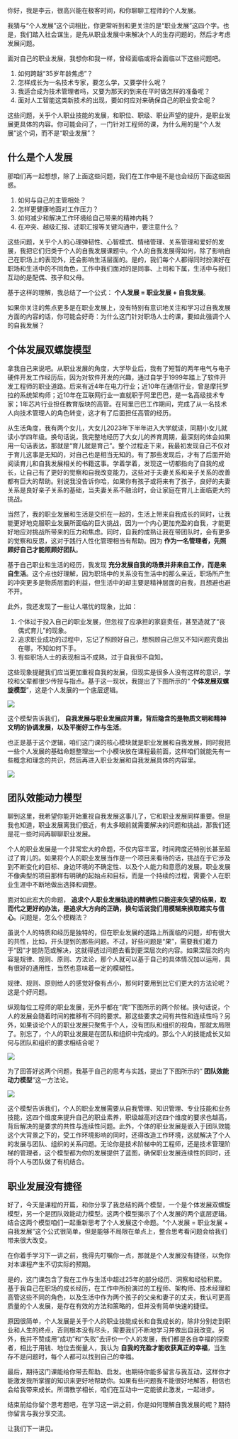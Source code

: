 你好，我是李云，很高兴能在极客时间，和你聊聊工程师的个人发展。

我猜与“个人发展”这个词相比，你更常听到和更关注的是“职业发展”这四个字。也是，我们踏入社会谋生，是先从职业发展中来解决个人的生存问题的，然后才考虑发展问题。

面对自己的职业发展，我想你和我一样，曾经面临或将会面临以下这些问题吧。

1. 如何跨越“35岁年龄焦虑”？
2. 怎样成长为一名技术专家，要怎么学，又要学什么呢？
3. 我适合成为技术管理者吗，又要为那天的到来在平时做怎样的准备呢？
4. 面对人工智能这类新技术的出现，要如何应对来确保自己的职业安全呢？

这些问题，关乎个人职业技能的发展，和职位、职级、职业声望的提升，是职业发展更具体的内容。你可能会问了，一门针对工程师的课，为什么用的是“个人发展”这个词，而不是“职业发展”？

## 什么是个人发展

那咱们再一起想想，除了上面这些问题，我们在工作中是不是也会经历下面这些困惑。

1. 如何与自己的主管相处？
2. 怎样更健康地面对工作压力？
3. 如何减少和解决工作环境给自己带来的精神内耗？
4. 在冲突、越级汇报、述职汇报等关键沟通中，要注意什么？

这些问题，关乎个人的心理弹韧性、心智模式、情绪管理、关系管理和爱好的发展，我把它们归类于个人的自我发展课题中。个人的自我发展得如何，除了影响自己在职场上的表现外，还会影响生活层面的。是的，我们每个人都得同时扮演好在职场和生活中的不同角色，工作中我们面对的是同事、上司和下属，生活中与我们互动的是配偶、孩子和父母。

基于这样的理解，我总结了一个公式： **个人发展 = 职业发展 \+ 自我发展**。

如果你关注的焦点更多是在职业发展上，没有特别有意识地关注和学习过自我发展方面的内容的话，你可能会好奇：为什么这门针对职场人士的课，要如此强调个人的自我发展？

## 个体发展双螺旋模型

拿我自己来说吧。从职业发展的角度，大学毕业后，我有了短暂的两年电气与电子硬件开发工作经历后，因为对软件开发的兴趣，通过自学于1999年踏上了软件开发工程师的职业道路。后来有近4年在电力行业；近10年在通信行业，曾是摩托罗拉的系统架构师；近10年在互联网行业一直就职于阿里巴巴，是一名高级技术专家；1年芯片行业担任教育版块的高管。在阿里巴巴工作期间，完成了从一名技术人向技术管理人的角色转变，这才有了后面担任高管的经历。

从生活角度，我有两个女儿，大女儿2023年下半年进入大学就读，同期小女儿就读小学四年级。换句话说，我完整地经历了大女儿的养育周期，最深刻的体会如果用一句话表达，那就是“育儿就是育己”。整个过程走下来，我最初发现自己不仅对于育儿这事是无知的，对自己也是相当无知的。有了那些发现后，才有了后面开始阅读育儿和自我发展相关的书籍这事。学着学着，发现这一切都指向了自我的成长，让自己有了更好的觉察和自我改变能力，这些对于夫妻关系和亲子关系的改善都有巨大的帮助。别说我没告诉你哈，如果你有孩子或将来有了孩子，良好的夫妻关系是良好亲子关系的基础，当夫妻关系不融洽时，会让家庭在育儿上面临更大的挑战。

当然了，我的职业发展和生活是交织在一起的，生活上带来自我成长的同时，让我能更好地克服职业发展所面临的巨大挑战，因为一个内心更加充盈的自我，才能更好地应对挑战所带来的压力和焦虑。同时，自我的成熟让我在带团队时，会有更多的觉察和反思，这对于践行人性化管理相当有帮助。因为 **作为一名管理者，先照顾好自己才能照顾好团队**。

基于自己职业和生活的经历，我发现 **充分发展自我的场景并非来自工作，而是来自生活**。这个点也好理解，因为职场中的关系没有生活中的那么亲近，职场所产生的冲突更多是物质层面的利益，但生活中的却主要是精神层面的自我，且想避也避不开。

此外，我还发现了一些让人堪忧的现象，比如：

1. 个体过于投入自己的职业发展，但忽视了应承担的家庭责任，甚至造就了“丧偶式育儿”的现象。
2. 追求职业成功的过程中，忘记了照顾好自己，想照顾自己但又不知问题究竟出在哪，不知如何下手。
3. 有些职场人士的表现相当不成熟，过于自我但不自知。

这些现象提醒我们应当更加重视自我的发展，但现实是很多人没有这样的意识，学校和父辈都很少传授与指点。基于这一现状，我提出了下图所示的“ **个体发展双螺旋模型**”，这是个人发展的一个底层逻辑。

![](https://static001.geekbang.org/resource/image/a5/f9/a53ae6a52532352b4b0f082cc3f6e5f9.jpg?wh=4001x2250)

这个模型告诉我们， **自我发展与职业发展应并重，背后隐含的是物质文明和精神文明的协调发展，以及平衡好工作与生活**。

也正是基于这个逻辑，咱们这门课的核心模块就是职业发展和自我发展，同时我把一些个人发展的基础命题整理出一个小模块放在课程最前面，这样咱们就能先有一些概念和理念的共识，然后再进入职业发展和自我发展具体的内容里。

![](https://static001.geekbang.org/resource/image/b2/0c/b21d34af0b061a27f5ac2d74df71610c.jpg?wh=1563x6526)

## 团队效能动力模型

聊到这里，我希望你能开始重视自我发展这事儿了，它和职业发展同样重要。但是我也知道，职业发展离我们很近，有太多眼前就需要解决的问题和挑战，那我们还是花一些时间再聊聊职业发展。

个人的职业发展是一个非常宏大的命题，不仅内容丰富，时间跨度还特别长甚至超过了育儿的。如果将个人的职业发展当作是一个项目来看待的话，挑战在于它涉及到不断变化的目标、身边环境的不确定性、以及个人能力和意愿的发展。职业发展不像典型的项目那样有明确的起始点和目标，而是一个持续的过程，需要个人在职业生涯中不断地做出选择和调整。

面对如此宏大的命题， **追求个人职业发展轨迹的精确性只能迎来失望的结果，取而代之更好的办法，是追求大方向的正确，换句话说我们用模糊来换取踏实与信心**。问题是，怎么个模糊法？

虽说个人的特质和经历是独特的，但在职业发展的道路上所面临的问题，却有很大的共性，比如，开头提到的那些问题。不过，好些问题是“果”，需要我们着力于“因”才能防范或解决，这就得透过问题去看到更深层次的内容。如果深层次的内容是规律、规则、原则、方法论，那个人就可以基于自己的具体情况加以运用，具有很好的通用性，当然也意味着一定的模糊性。

规律、规则、原则给人的感觉好像有点小，那何时要用到比它们更大的方法论呢？这是个好问题。

纵观每位工程师的职业发展，无外乎都在“爬”下图所示的两个阶梯。换句话说，个人的发展会随着时间的推移有不同的要求。那这些要求之间有共性和连续性吗？另外，如果谈论个人的职业发展只聚焦于个人，没有团队和组织的视角，那就太局限了。别忘了，个人的职业发展是在团队和组织中完成的。那么个人的技能成长又如何与团队和组织的要求相结合呢？

![](https://static001.geekbang.org/resource/image/5f/fd/5f76315c78edd8cc71d6c5b5544629fd.jpg?wh=4001x2251)

为了回答好这两个问题，我基于自己的思考与实践，提出了下图所示的“ **团队效能动力模型**”这一方法论。

![](https://static001.geekbang.org/resource/image/a4/42/a4afd626b8aaf1435a1f07f3e7940342.jpg?wh=4001x2251)

这个模型告诉我们，个人的职业发展需要从自我管理、知识管理、专业技能和业务技能，这四个维度来提升自己的职业素养，职级越高对这四个维度的要求也越高，背后解决的是要求的共性与连续性问题。此外，个体的职业发展是嵌入于团队效能这个大背景之下的，受工作环境影响的同时，还得改造工作环境，这就解决了个人的发展与团队、组织的关系问题。无论你是技术阶梯中的工程师，还是技术管理阶梯的管理者，这个模型都为你的发展提供了蓝图，确保职业发展连续性的同时，还将个人与团队做了有机结合。

## 职业发展没有捷径

好了，今天是课程的开篇，和你分享了我总结的两个模型，一个是个体发展双螺旋模型，另一个是团队效能动力模型。这两个模型揭示了个人发展的两个底层逻辑。结合这两个模型咱们一起重新思考了个人发展这个命题。“个人发展 = 职业发展 \+ 自我发展”这个公式很简单，但是能够不局限在单点上，整合思考看问题会给我们带来很大改变。

在你着手学习下一讲之前，我得先叮嘱你一点，那就是个人发展没有捷径，以免你对本课程产生不切实际的预期。

是的，这门课包含了我在工作与生活中超过25年的部分经历、洞察和经验积累。基于我自己在职场的成长经历，在工作中所扮演过的工程师、架构师、技术经理和高管这些不同的角色，以及生活中作为两个孩子的父亲和妻子的丈夫，我认可更高质量的个人发展，是存在有效的方法和策略的，但并没有简单快速的捷径。

原因很简单，个人发展是关于个人的职业技能成长和自我成长的，除非分别走到职业和人生的终点，否则根本没有尽头，需要我们不断地学习并做出自我改变。另外，我并不赞成用“成功”和“失败”去评价一个人的发展，我们都是各自幸福的探索者，相比于用钱、地位去衡量人，我认为 **自我的充盈才能收获真正的幸福**，当生存不是问题时，每个人都可以找到自己的幸福。

最后，期待这门课能给你带去帮助、启发。也期待你能多留言与我互动，这样你才能激发我所掌握的知识来更好地帮助你。如果有些问题我不能很好地解答，相信也会给我带来成长。所谓教学相长，咱们在互动中一定能彼此激发，一起进步。

结束前给你留个思考题吧，在学习这一讲之前，你是如何理解自我发展的呢？期待你留言与我分享交流。

让我们下一讲见。